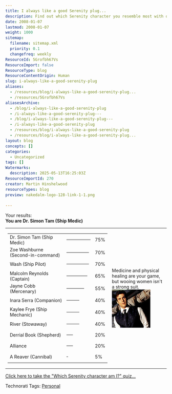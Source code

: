 ```yaml
---
title: I always like a good Serenity plug...
description: Find out which Serenity character you resemble most with quiz results, including detailed character match percentages and a brief personality summary.
date: 2008-01-07
lastmod: 2008-01-07
weight: 1000
sitemap:
  filename: sitemap.xml
  priority: 0.1
  changefreq: weekly
ResourceId: 5Grofbh67Vs
ResourceImport: false
ResourceType: blog
ResourceContentOrigin: Human
slug: i-always-like-a-good-serenity-plug
aliases:
  - /resources/blog/i-always-like-a-good-serenity-plug...
  - /resources/5Grofbh67Vs
aliasesArchive:
  - /blog/i-always-like-a-good-serenity-plug
  - /i-always-like-a-good-serenity-plug---
  - /blog/i-always-like-a-good-serenity-plug---
  - /i-always-like-a-good-serenity-plug
  - /resources/blog/i-always-like-a-good-serenity-plug
  - /resources/blog/i-always-like-a-good-serenity-plug...
layout: blog
concepts: []
categories:
  - Uncategorized
tags: []
Watermarks:
  description: 2025-05-13T16:25:03Z
ResourceImportId: 270
creator: Martin Hinshelwood
resourceTypes: blog
preview: nakedalm-logo-128-link-1-1.png

---
```

Your results:  
**You are Dr. Simon Tam (Ship Medic)**

<table><tbody><tr><td><table><tbody><tr><td>Dr. Simon Tam (Ship Medic)</td><td><hr align="left" width="75" noshade="" size="4"></td><td>75%</td></tr><tr><td>Zoe Washburne (Second-in-command)</td><td><hr align="left" width="70" noshade="" size="4"></td><td>70%</td></tr><tr><td>Wash (Ship Pilot)</td><td><hr align="left" width="70" noshade="" size="4"></td><td>70%</td></tr><tr><td>Malcolm Reynolds (Captain)</td><td><hr align="left" width="65" noshade="" size="4"></td><td>65%</td></tr><tr><td>Jayne Cobb (Mercenary)</td><td><hr align="left" width="55" noshade="" size="4"></td><td>55%</td></tr><tr><td>Inara Serra (Companion)</td><td><hr align="left" width="40" noshade="" size="4"></td><td>40%</td></tr><tr><td>Kaylee Frye (Ship Mechanic)</td><td><hr align="left" width="40" noshade="" size="4"></td><td>40%</td></tr><tr><td>River (Stowaway)</td><td><hr align="left" width="40" noshade="" size="4"></td><td>40%</td></tr><tr><td>Derrial Book (Shepherd)</td><td><hr align="left" width="20" noshade="" size="4"></td><td>20%</td></tr><tr><td>Alliance</td><td><hr align="left" width="20" noshade="" size="4"></td><td>20%</td></tr><tr><td>A Reaver (Cannibal)</td><td><hr align="left" width="5" noshade="" size="4"></td><td>5%</td></tr></tbody></table></td><td>Medicine and physical healing are your game,<br>but wooing women isn't a strong suit.<br><img src="images/simon-2-2.jpg"></td></tr></tbody></table>

[Click here to take the "Which Serenity character am I?" quiz...](http://www.seabreezecomputers.com/serenity)

Technorati Tags: [Personal](http://technorati.com/tags/Personal)
